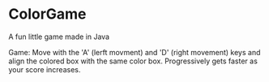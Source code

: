 # ColorGame
A fun little game made in Java

Game: Move with the 'A' (lerft movment) and 'D' (right movement) keys and align the colored box with the same color box. 
Progressively gets faster as your score increases. 
